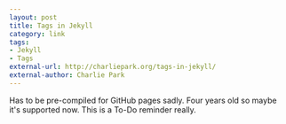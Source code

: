 ```yaml
---
layout: post
title: Tags in Jekyll
category: link
tags: 
- Jekyll
- Tags
external-url: http://charliepark.org/tags-in-jekyll/
external-author: Charlie Park
---
```

Has to be pre-compiled for GitHub pages sadly. Four years old so maybe it's supported now. This is a To-Do reminder really.
